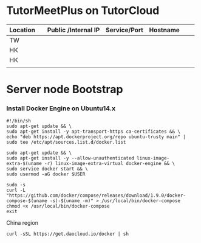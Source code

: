 # TutorMeetPlus on TutorCloud

| Location |      | Public /Internal IP | Service/Port | Hostname |      |      |
| -------- | ---- | ------------------- | ------------ | -------- | ---- | ---- |
| TW       |      |                     |              |          |      |      |
| HK       |      |                     |              |          |      |      |
| HK       |      |                     |              |          |      |      |
|          |      |                     |              |          |      |      |



# Server node Bootstrap

### Install Docker Engine on Ubuntu14.x

```shell
#!/bin/sh
sudo apt-get update && \
sudo apt-get install -y apt-transport-https ca-certificates && \
echo "deb https://apt.dockerproject.org/repo ubuntu-trusty main" | sudo tee /etc/apt/sources.list.d/docker.list

sudo apt-get update && \
sudo apt-get install -y --allow-unauthenticated linux-image-extra-$(uname -r) linux-image-extra-virtual docker-engine && \
sudo service docker start && \
sudo usermod -aG docker $USER

sudo -s
curl -L "https://github.com/docker/compose/releases/download/1.9.0/docker-compose-$(uname -s)-$(uname -m)" > /usr/local/bin/docker-compose
chmod +x /usr/local/bin/docker-compose
exit
```



China region

```
curl -sSL https://get.daocloud.io/docker | sh
```